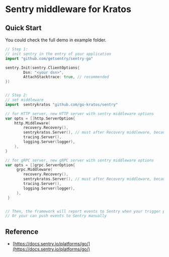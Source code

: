 # Sentry middleware for Kratos

## Quick Start
You could check the full demo in example folder.
```go
// Step 1: 
// init sentry in the entry of your application
import "github.com/getsentry/sentry-go"

sentry.Init(sentry.ClientOptions{
		Dsn: "<your dsn>",
		AttachStacktrace: true, // recommended
})


// Step 2: 
// set middleware
import 	sentrykratos "github.com/go-kratos/sentry"

// for HTTP server, new HTTP server with sentry middleware options
var opts = []http.ServerOption{
	http.Middleware(
		recovery.Recovery(), 
		sentrykratos.Server(), // must after Recovery middleware, because of the exiting order will be reversed
		tracing.Server(),
		logging.Server(logger), 
	),
}

// for gRPC server, new gRPC server with sentry middleware options
var opts = []grpc.ServerOption{
     grpc.Middleware(
     	recovery.Recovery(),
     	sentrykratos.Server(), // must after Recovery middleware, because of the exiting order will be reversed
		tracing.Server(),
		logging.Server(logger),
     ),
 }


// Then, the framework will report events to Sentry when your trigger panics.
// Or your can push events to Sentry manually
```

## Reference
* [https://docs.sentry.io/platforms/go/](https://docs.sentry.io/platforms/go/)
